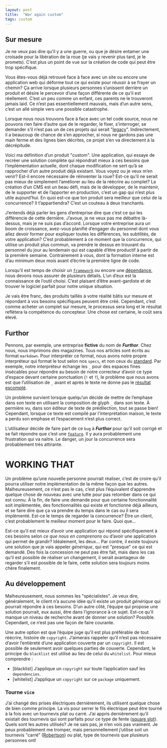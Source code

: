 ```yaml
---
layout: post
title:  "War again custom"
tags: custom
---
```


## Sur mesure
Je ne veux pas dire qu’il y a une guerre, ou que je désire entamer une croisade pour la libération de la roue (je vais y revenir plus tard, je le promets). C’est plus un point de vue sur la création de code qui peut être trop spécifique.

Vous êtes-vous déjà retrouvé face à face avec un site ou encore une application web qui déforme tout ce qui existe pour réussir à se frayer un chemin? Ça arrive lorsque plusieurs personnes s’unissent derrière un produit et désire le percevoir d’une façon différente de ce qu’il est réellement. C’est un peu comme un enfant, ces parents ne le trouveront jamais laid. Ce n’est pas essentiellement mauvais, mais d’un autre sens, c’est un allé simple vers une possible catastrophe.

Lorsque nous nous trouvons face à face avec un tel code source, nous ne pouvons rien faire d’autre que de le regarder, le fixer, s’interroger, se demander s’il n’est pas un de ces projets qui serait "[legacy](https://sk2001.similiar.ca/2022/10/04/legacy.html)". Indirectement, il a beaucoup de chance de s’en approcher, si nous ne gardons pas une main ferme et des lignes bien décrites, ce projet s’en va directement à la décrépitude.

Voici ma définition d’un produit "custom". Une application, qui essaye de recréer une solution complète qui répondrait mieux à ces besoins que l’implémentation actuelle, dont chaque modification ne sert qu’à se rapprocher d’un autre produit déjà existant. Vous voyez ou je veux m’en venir? Est-il encore nécessaire de réinventer la roue? Est-ce qu’il ne serait pas mieux de simplement l’améliorer au lieu de la réécrire au complet? La création d’un CMS est un beau défi, mais de le développer, de le maintenir, de le supporter et de l’apporter en production, c’est un gap qui n’est plus utile aujourd’hui. En quoi est-ce que ton produit sera meilleur que celui de la concurrence? Il t’appartiendra? C’est un couteau à deux tranchants.

J’entends déjà parler les gens d’entreprise dire que c’est ce qui les différencie de cette dernière. J’avoue, je ne veux pas me débattre là-dessus, mais je ne suis pas d’accord. Lorsque votre entreprise aura un boom de croissance, avez-vous planifié d’engager du personnel dont vous allez devoir former pour expliquer toutes les différences, les subtilités, de votre application? C’est probablement à ce moment que la concurrence, qui utilise un produit plus commun, va prendre le dessus en trouvant du personnel du jour au lendemain qui est capable d’être productif à partir de la première semaine. Contrairement à vous, dont la formation interne est d’au minimum deux mois avant d’écrire la première ligne de code.

Lorsqu’il est temps de choisir un [`framework`](https://www.google.com/search?q=laravel+vs+symfony+usage) ou encore une [dépendance](https://packagist.org/explore/popular), nous devons nous assurer de plusieurs détails. L’un d’eux est la connaissance de l’outil choisi. C’est plaisant d’être avant-gardiste et de trouver le logiciel parfait pour notre unique situation.

Je vais être franc, des produits taillés à votre réalité bâtis sur mesure et répondant à vos besoins spécifiques peuvent être créé. Cependant, c’est comme acheter un complet sur mesure, le processus sera long et le résultat reflètera la compétence du concepteur. Une chose est certaine, le coût sera élevé.

## Furthor
Pennons, par exemple, une entreprise __fictive__ du nom de ___Furthor___. Chez nous, nous imprimons des magazines. Tous nos articles sont écrits au format `markdown`. Pour interpréter ce format, nous avons notre propre interpréteur qui format le tout selon nos `specs`, et non ceux du [standard](https://commonmark.org/). Par exemple, notre interpréteur échange les `_` pour des espaces fines insécables pour répondre au besoin de notre correcteur d’avoir ce type d’espace devant certaine ponctuation (`!` et `?`), le problème que nous avons est que l’utilisation de `_` avant et après le texte ne donne pas le [résultat escompté](https://spec.commonmark.org/0.30/#emphasis-and-strong-emphasis).

Un problème survient lorsque quelqu’un décide de mettre de l’emphase dans son texte en utilisant la composition de glyph `_` dans son texte. À permière vu, dans son éditeur de texte de prédilection, tout se passe bien! Cependant, lorsque ce texte est compilé par l’interprétation maison, le texte a perdu son emphase et l’espacement n’est plus correct.

L’utilisateur décide de faire part de ce `bug` à ___Furthor___ pour qu’il soit corrigé et se fait répondre que c’est une [`feature`](https://www.wired.com/story/its-not-a-bug-its-a-feature/). Il y aura probablement une frustration qui va naitre. Le danger, un jour la concurrence sera probablement très attirante.

# WORKING THAT

Un problème qu’une nouvelle personne pourrait réaliser, c’est de croire qu’il pourra utiliser notre implémentation de la même façon que les autres. Malheureusement, ce n’est pas le cas, c’est plus l’équivalent d’apprendre quelque chose de nouveau avec une lutte pour pas retomber dans ce qui est connu. À la fin, de faire une demande pour que certaine fonctionnalité soit implémentée, des fonctionnalités qui existe et fonctionne déjà ailleurs, et se faire dire que ça va prendre du temps dans le cas ou il sera implémenté. Est-ce le temps de regarder la concurrence? Être un client, c’est probablement le meilleur moment pour le faire. Quoi que...

Est-ce qu’il est mieux d’avoir une application qui répond spécifiquement à ces besoins selon _ce que nous en comprenons_ ou d’avoir une application qui permet de grandir? Idéalement, les deux... Par contre, il existe toujours une solution que je vais appeler _générique_, qui est "presque" ce qui est demandé. Des fois la concession ne peut pas être fait, mais dans les cas qu’il est possible de réaliser un changement, il serait avantageux de regarder s’il est possible de le faire, cette solution sera toujours moins chère finalement.

## Au développement
Malheureusement, nous sommes les "spécialistes". Je veux dire, généralement, le client n’a aucune idée qu’il existe un produit _générique_ qui pourrait répondre à ces besoins. D’un autre côté, l’équipe qui propose une solution pourrait, eux aussi, être dans l’ignorance à ce sujet. Est-ce qu’il manque un niveau de recherche avant de donner une solution? Possible. Cependant, ce n’est pas une façon de faire courante.

Une autre option est que l’équipe juge qu’il est plus préférable de tout réécrire, histoire de `copyright`. J’aimerais rappeler qu’il n’est pas nécessaire d’avoir l’entièreté d’une application couverte par un `copyright`. Il est possible de seulement avoir quelques parties de couverte. Cependant, le principe du `blacklist` est utilisé au lieu de celui du `whitelist`. Pour mieux comprendre :
- [blacklist] J’applique un `copyright` sur toute l’application sauf les `dependencies`.
- [whitelist] J’applique un `copyright` sur ce `package` uniquement.

### Tourne `vice`
J’ai changé des prises électriques dernièrement, ils utilisent quelque chose de bien comme principe. La vis pour serrer le fils électrique peut être tourné à la fois avec un tournevis plat ou carré. J’ai appris dernièrement qu’il existait des tournevis qui sont parfaits pour ce type de fente ([square slot](https://www.amazon.ca/Klein-Tools-32378-Combo-Driver/dp/B00OJQWWFC)). Quels sont les autres utilisés? Je ne sais pas, je n’en vois pas vraiment. Je peux probablement me tromper, mais personnellement j’utilise soit un tournevis "carré" ([Robertson](https://fr.wikipedia.org/wiki/Carr%C3%A9_Robertson)) ou plat, type de tournevis que plusieurs personnes ont!

